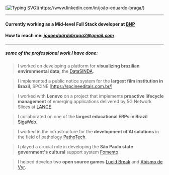 [![Typing SVG](https://readme-typing-svg.demolab.com?font=Josefin+Sans&weight=700&size=34&pause=1000&color=2611AC&center=true&vCenter=true&width=435&lines=hello+there!+I'm+jo%C3%A3o;swe+based+in+Brazil;mid-level+full+stack+dev;linux+nerd+asf;reach+me+on+linkedin!)](https://www.linkedin.com/in/joão-eduardo-braga/)

---
#### Currently working as a Mid-level Full Stack developer at [ BNP ](https://bnpsolucoes.com.br/)

#### How to reach me: [_joaoeduardobraga2@gmail.com_](mailto:joaoeduardobraga2@gmail.com)
---
##### some of the professional work I have done:
> I worked on developing a platform for **visualizing brazilian environmental data**, the [DataSINDA](https://data.sinda.coene.inpe.br/).

> I implemented a public notice system for the **largest film institution in Brazil**, SPCINE [https://spcineeditais.com.br/]

> I worked with **Lenovo** on a project that implements **proactive lifecycle management** of emerging applications delivered by 5G Network Slices at [LANCE](https://lance.ufrn.br/).

> I collaborated on one of the **largest educational ERPs in Brazil** [SigaWeb](https://siga.activesoft.com.br/login/).

> I worked in the infrastructure for the **development of AI solutions** in the field of pathology [PathoTech](https://demo.pathotech.ai/login).

> I played a crucial role in developing the **São Paulo state government's cultural** support system [Fomento](https://fomentocultsp.sp.gov.br).

> I helped develop two **open source games** [Lucid Break](https://github.com/BiaPegado/LucidBreak) and [Abismo de Vyr](https://github.com/BiaPegado/Abismo-de-vyr).

